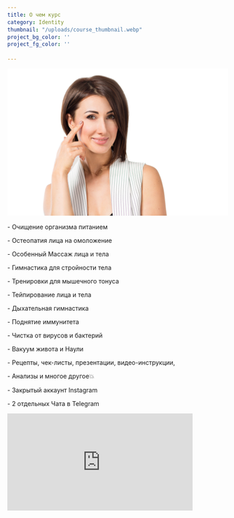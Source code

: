 ```yaml
---
title: О чем курс
category: Identity
thumbnail: "/uploads/course_thumbnail.webp"
project_bg_color: ''
project_fg_color: ''

---
```

![](/uploads/course.webp)

\- Очищение организма питанием

\- Остеопатия лица на омоложение

\- Особенный Массаж лица и тела

\- Гимнастика для стройности тела

\- Тренировки для мышечного тонуса

\- Тейпирование лица и тела

\- Дыхательная гимнастика

\- Поднятие иммунитета

\- Чистка от вирусов и бактерий

\- Вакуум живота и Наули

\- Рецепты, чек-листы, презентации, видео-инструкции,

\- Анализы и многое другое💥

\- Закрытый аккаунт Instagram

\- 2 отдельных Чата в Telegram

<iframe src="https://promo-money.ru/quickpay/shop-widget?writer=seller&targets=%D0%A5%D0%BE%D1%87%D1%83%20%D0%BF%D1%80%D0%BE%D0%B9%D1%82%D0%B8%20%D0%BA%D1%83%D1%80%D1%81%20%D0%BE%D0%BC%D0%BE%D0%BB%D0%BE%D0%B6%D0%B5%D0%BD%D0%B8%D1%8F&targets-hint=&default-sum=4900&button-text=11&payment-type-choice=on&hint=&successURL=&quickpay=shop&account=410016189735528" width="423" style="max-width:100%" height="222" frameborder="0" allowtransparency="true" scrolling="no"></iframe>